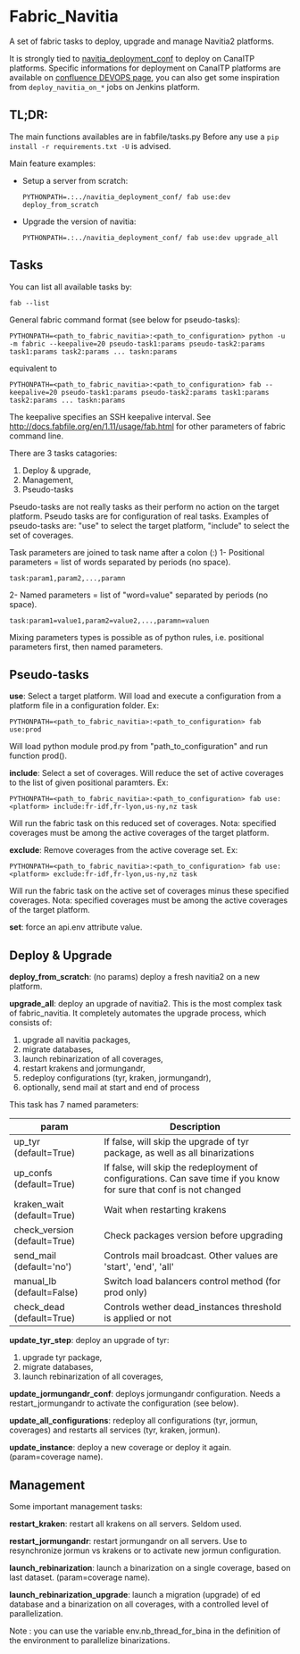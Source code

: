 Fabric_Navitia
==============
A set of fabric tasks to deploy, upgrade and manage Navitia2 platforms.

It is strongly tied to [navitia_deployment_conf](https://github.com/CanalTP/navitia_deployment_conf)
to deploy on CanalTP platforms.
Specific informations for deployment on CanalTP platforms are available on
[confluence DEVOPS page](http://confluence.canaltp.fr/pages/viewpage.action?spaceKey=DEVOPS&title=Navitia2),
you can also get some inspiration from `deploy_navitia_on_*` jobs on Jenkins platform.

TL;DR:
------
The main functions availables are in fabfile/tasks.py
Before any use a `pip install -r requirements.txt -U` is advised.

Main feature examples:

* Setup a server from scratch:

    ```PYTHONPATH=.:../navitia_deployment_conf/ fab use:dev deploy_from_scratch```

* Upgrade the version of navitia:

    ```PYTHONPATH=.:../navitia_deployment_conf/ fab use:dev upgrade_all```


Tasks
-----
You can list all available tasks by:

    fab --list

General fabric command format (see below for pseudo-tasks):

    PYTHONPATH=<path_to_fabric_navitia>:<path_to_configuration> python -u -m fabric --keepalive=20 pseudo-task1:params pseudo-task2:params task1:params task2:params ... taskn:params

equivalent to

    PYTHONPATH=<path_to_fabric_navitia>:<path_to_configuration> fab --keepalive=20 pseudo-task1:params pseudo-task2:params task1:params task2:params ... taskn:params

The keepalive specifies an SSH keepalive interval.
See http://docs.fabfile.org/en/1.11/usage/fab.html for other parameters of fabric command line.

There are 3 tasks catagories:

 1. Deploy & upgrade,
 2. Management,
 3. Pseudo-tasks

Pseudo-tasks are not really tasks as their perform no action on the target platform.
Pseudo tasks are for configuration of real tasks.
Examples of pseudo-tasks are: "use" to select the target platform, "include" to select the set of coverages.

Task parameters are joined to task name after a colon (:)
1- Positional parameters = list of words separated by periods (no space).

    task:param1,param2,...,paramn

2- Named parameters = list of "word=value"  separated by periods (no space).

    task:param1=value1,param2=value2,...,paramn=valuen

Mixing parameters types is possible as of python rules, i.e. positional parameters first, then named parameters.

Pseudo-tasks
------------
**use**: Select a target platform.
Will load and execute a configuration from a platform file in a configuration folder. Ex:

    PYTHONPATH=<path_to_fabric_navitia>:<path_to_configuration> fab use:prod

Will load python module prod.py from "path_to_configuration" and run function prod().

**include**: Select a set of coverages.
Will reduce the set of active coverages to the list of given positional paramters. Ex:

    PYTHONPATH=<path_to_fabric_navitia>:<path_to_configuration> fab use:<platform> include:fr-idf,fr-lyon,us-ny,nz task

Will run the fabric task on this reduced set of coverages.
Nota: specified coverages must be among the active coverages of the target platform.

**exclude**: Remove coverages from the active coverage set. Ex:

    PYTHONPATH=<path_to_fabric_navitia>:<path_to_configuration> fab use:<platform> exclude:fr-idf,fr-lyon,us-ny,nz task

Will run the fabric task on the active set of coverages minus these specified coverages.
Nota: specified coverages must be among the active coverages of the target platform.

**set**: force an api.env attribute value.

Deploy & Upgrade
----------------

**deploy_from_scratch**: (no params) deploy a fresh navitia2 on a new platform.

**upgrade_all**: deploy an upgrade of navitia2.
This is the most complex task of fabric_navitia. It completely automates the upgrade process, which consists of:

 1. upgrade all navitia packages,
 2. migrate databases,
 3. launch rebinarization of all coverages,
 4. restart krakens and jormungandr,
 5. redeploy configurations (tyr, kraken, jormungandr),
 6. optionally, send mail at start and end of process

This task has 7 named parameters:

| param                        |  Description |
|------------------------------|--------------|
| up_tyr (default=True)        |  If false, will skip the upgrade of tyr package, as well as all binarizations |
| up_confs (default=True)      |  If false, will skip the redeployment of configurations. Can save time if you know for sure that conf is not changed |
| kraken_wait (default=True)   |  Wait when restarting krakens |
| check_version (default=True) |  Check packages version before upgrading |
| send_mail (default='no')     |  Controls mail broadcast. Other values are 'start', 'end', 'all'|
| manual_lb (default=False)    |  Switch load balancers control method (for prod only) |
| check_dead (default=True)    | Controls wether dead_instances threshold is applied or not |

**update_tyr_step**: deploy an upgrade of tyr:

 1. upgrade tyr package,
 2. migrate databases,
 3. launch rebinarization of all coverages,

**update_jormungandr_conf**: deploys jormungandr configuration. Needs a restart_jormungandr to activate the configuration (see below).

**update_all_configurations**: redeploy all configurations (tyr, jormun, coverages) and restarts all services (tyr, kraken, jormun).

**update_instance**:  deploy a new coverage or deploy it again. (param=coverage name).


Management
----------
Some important management tasks:

**restart_kraken**: restart all krakens on all servers. Seldom used.

**restart_jormungandr**: restart jormungandr on all servers. Use to resynchronize jormun vs krakens or to activate new jormun configuration.

**launch_rebinarization**: launch a binarization on a single coverage, based on last dataset. (param=coverage name).

**launch_rebinarization_upgrade**: launch a migration (upgrade) of ed database and a binarization on all coverages, with a controlled level of parallelization.

Note : you can use the variable env.nb_thread_for_bina in the definition of the environment to parallelize binarizations.
